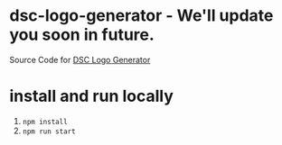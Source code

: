 # dsc-logo-generator - We'll update you soon in future.

Source Code for [DSC Logo Generator](https://dsc-logo-generator.web.app)  


# install and run locally
1. `npm install`
2. `npm run start`
